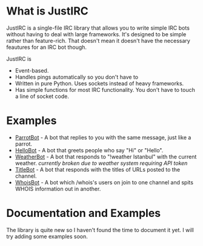 # What is JustIRC
JustIRC is a single-file IRC library that allows you to write simple IRC bots
without having to deal with large frameworks. It's designed to be simple rather
than feature-rich. That doesn't mean it doesn't have the necessary feautures for
an IRC bot though.

JustIRC is

* Event-based.
* Handles pings automatically so you don't have to
* Written in pure Python. Uses sockets instead of heavy frameworks.
* Has simple functions for most IRC functionality. You don't have to touch a
  line of socket code.

# Examples
* [ParrotBot](examples/parrotbot.py) - A bot that replies to you with the same message, just like a parrot.  
* [HelloBot](examples/hellobot.py) - A bot that greets people who say "Hi" or "Hello".  
* [WeatherBot](examples/weatherbot.py) - A bot that responds to "!weather Istanbul" with the current weather. *currently broken due to weather system requiring API token*
* [TitleBot](examples/titlebot.py) - A bot that responds with the titles of URLs posted to the channel.
* [WhoisBot](examples/whoisbot.py) - A bot which /whois's users on join to one channel and spits WHOIS information out in another.

# Documentation and Examples
The library is quite new so I haven't found the time to document it yet. I will
try adding some examples soon.
